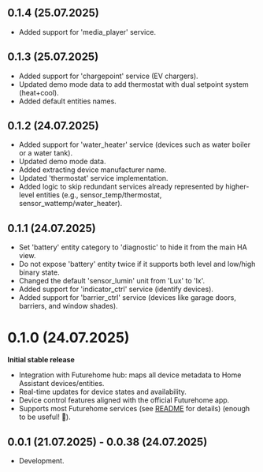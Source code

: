 <!-- https://developers.home-assistant.io/docs/add-ons/presentation#keeping-a-changelog -->


## 0.1.4 (25.07.2025)

- Added support for 'media_player' service.

## 0.1.3 (25.07.2025)

- Added support for 'chargepoint' service (EV chargers).
- Updated demo mode data to add thermostat with dual setpoint system (heat+cool).
- Added default entities names.

## 0.1.2 (24.07.2025)

- Added support for 'water_heater' service (devices such as water boiler or a water tank).
- Updated demo mode data.
- Added extracting device manufacturer name.
- Updated 'thermostat' service implementation.
- Added logic to skip redundant services already represented by higher-level entities (e.g., sensor_temp/thermostat, sensor_wattemp/water_heater).

## 0.1.1 (24.07.2025)

- Set 'battery' entity category to 'diagnostic' to hide it from the main HA view.
- Do not expose 'battery' entity twice if it supports both level and low/high binary state.
- Changed the default 'sensor_lumin' unit from 'Lux' to 'lx'.
- Added support for 'indicator_ctrl' service (identify devices).
- Added support for 'barrier_ctrl' service (devices like garage doors, barriers, and window shades).

# 0.1.0 (24.07.2025)

**Initial stable release**

* Integration with Futurehome hub: maps all device metadata to Home Assistant devices/entities.
* Real-time updates for device states and availability.
* Device control features aligned with the official Futurehome app.
* Supports most Futurehome services (see [README](https://github.com/adrianjagielak/home-assistant-futurehome) for details) (enough to be useful! 🎉).

## 0.0.1 (21.07.2025) - 0.0.38 (24.07.2025)

- Development.
